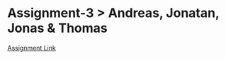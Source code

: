 # Assignment-3 > Andreas, Jonatan, Jonas & Thomas  
[Assignment Link](https://app.peergrade.io/assignment/caf82028-e3c5-4dc1-b7ba-92e588bc7c51/attachment)   


